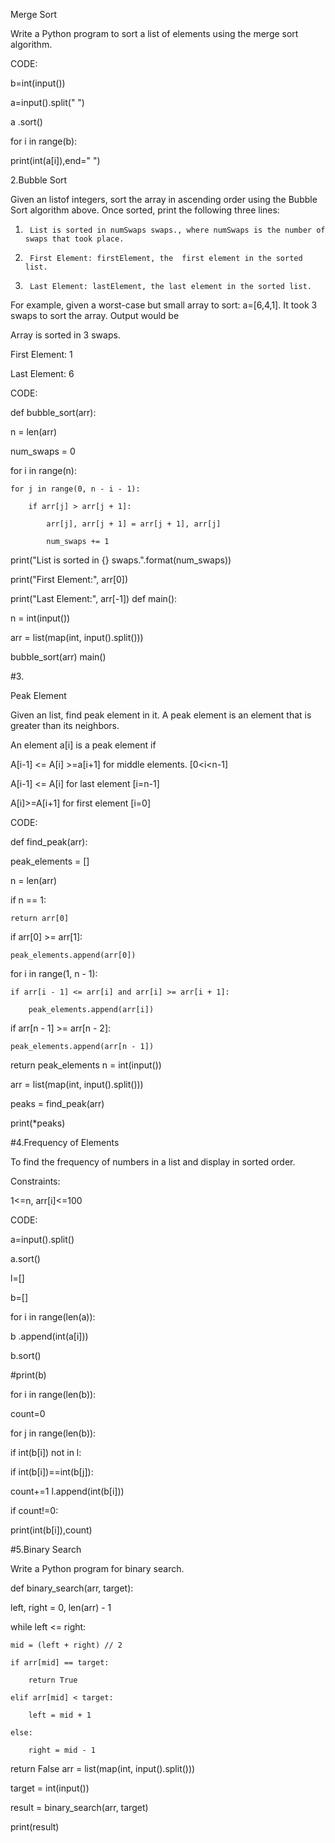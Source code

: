 
Merge Sort

Write a Python program to sort a list of elements using the merge sort algorithm.

CODE:

b=int(input())

a=input().split(" ")

a .sort()

for i in range(b):

print(int(a[i]),end=" ")

2.Bubble Sort

Given an listof integers, sort the array in ascending order using the Bubble Sort algorithm above. Once sorted, print the following three lines:

1.      List is sorted in numSwaps swaps., where numSwaps is the number of swaps that took place.

2.      First Element: firstElement, the  first element in the sorted list.

3.      Last Element: lastElement, the last element in the sorted list.

For example, given a worst-case but small array to sort: a=[6,4,1]. It took  3 swaps to sort the array. Output would be

Array is sorted in 3 swaps. 

First Element: 1 

Last Element: 6   

CODE:

def bubble_sort(arr):

n = len(arr)

num_swaps = 0

for i in range(n):

    for j in range(0, n - i - 1):

        if arr[j] > arr[j + 1]:

            arr[j], arr[j + 1] = arr[j + 1], arr[j]

            num_swaps += 1



print("List is sorted in {} swaps.".format(num_swaps))

print("First Element:", arr[0])

print("Last Element:", arr[-1])
def main():

n = int(input())

arr = list(map(int, input().split()))

bubble_sort(arr)
main()

#3.

Peak Element

Given an list, find peak element in it. A peak element is an element that is greater than its neighbors.

An element a[i] is a peak element if

A[i-1] <= A[i] >=a[i+1] for middle elements. [0<i<n-1]

A[i-1] <= A[i] for last element [i=n-1]

A[i]>=A[i+1] for first element [i=0]

CODE:

def find_peak(arr):

peak_elements = []

n = len(arr)



if n == 1:

    return arr[0]



if arr[0] >= arr[1]:

    peak_elements.append(arr[0])



for i in range(1, n - 1):

    if arr[i - 1] <= arr[i] and arr[i] >= arr[i + 1]:

        peak_elements.append(arr[i])



if arr[n - 1] >= arr[n - 2]:

    peak_elements.append(arr[n - 1])



return peak_elements
n = int(input())

arr = list(map(int, input().split()))

peaks = find_peak(arr)

print(*peaks)

#4.Frequency of Elements

To find the frequency of numbers in a list and display in sorted order.

Constraints: 

1<=n, arr[i]<=100 

CODE:

a=input().split()

a.sort()

l=[]

b=[]

for i in range(len(a)):

b .append(int(a[i]))

b.sort()

#print(b)

for i in range(len(b)):

count=0

for j in range(len(b)):

if int(b[i]) not in l:

if int(b[i])==int(b[j]):

count+=1
l.append(int(b[i]))

if count!=0:

print(int(b[i]),count)

#5.Binary Search

Write a Python program for binary search.

def binary_search(arr, target):

left, right = 0, len(arr) - 1

while left <= right:

    mid = (left + right) // 2

    if arr[mid] == target:

        return True

    elif arr[mid] < target:

        left = mid + 1

    else:

        right = mid - 1

return False
arr = list(map(int, input().split()))

target = int(input())

result = binary_search(arr, target)

print(result)
